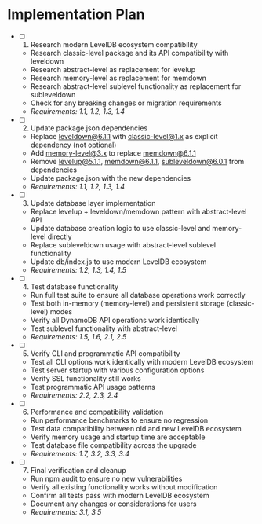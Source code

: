 # Implementation Plan

- [ ] 1. Research modern LevelDB ecosystem compatibility
  - Research classic-level package and its API compatibility with leveldown
  - Research abstract-level as replacement for levelup
  - Research memory-level as replacement for memdown
  - Research abstract-level sublevel functionality as replacement for subleveldown
  - Check for any breaking changes or migration requirements
  - _Requirements: 1.1, 1.2, 1.3, 1.4_

- [ ] 2. Update package.json dependencies
  - Replace leveldown@6.1.1 with classic-level@1.x as explicit dependency (not optional)
  - Add memory-level@3.x to replace memdown@6.1.1
  - Remove levelup@5.1.1, memdown@6.1.1, subleveldown@6.0.1 from dependencies
  - Update package.json with the new dependencies
  - _Requirements: 1.1, 1.2, 1.3, 1.4_

- [ ] 3. Update database layer implementation
  - Replace levelup + leveldown/memdown pattern with abstract-level API
  - Update database creation logic to use classic-level and memory-level directly
  - Replace subleveldown usage with abstract-level sublevel functionality
  - Update db/index.js to use modern LevelDB ecosystem
  - _Requirements: 1.2, 1.3, 1.4, 1.5_

- [ ] 4. Test database functionality
  - Run full test suite to ensure all database operations work correctly
  - Test both in-memory (memory-level) and persistent storage (classic-level) modes
  - Verify all DynamoDB API operations work identically
  - Test sublevel functionality with abstract-level
  - _Requirements: 1.5, 1.6, 2.1, 2.5_

- [ ] 5. Verify CLI and programmatic API compatibility
  - Test all CLI options work identically with modern LevelDB ecosystem
  - Test server startup with various configuration options
  - Verify SSL functionality still works
  - Test programmatic API usage patterns
  - _Requirements: 2.2, 2.3, 2.4_

- [ ] 6. Performance and compatibility validation
  - Run performance benchmarks to ensure no regression
  - Test data compatibility between old and new LevelDB ecosystem
  - Verify memory usage and startup time are acceptable
  - Test database file compatibility across the upgrade
  - _Requirements: 1.7, 3.2, 3.3, 3.4_

- [ ] 7. Final verification and cleanup
  - Run npm audit to ensure no new vulnerabilities
  - Verify all existing functionality works without modification
  - Confirm all tests pass with modern LevelDB ecosystem
  - Document any changes or considerations for users
  - _Requirements: 3.1, 3.5_